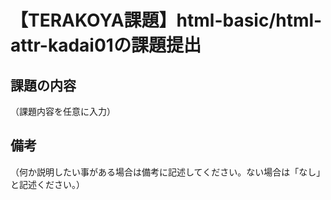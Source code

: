 # 【TERAKOYA課題】html-basic/html-attr-kadai01の課題提出
 
## 課題の内容
 
（課題内容を任意に入力）
 
## 備考
 
（何か説明したい事がある場合は備考に記述してください。ない場合は「なし」と記述ください。）
